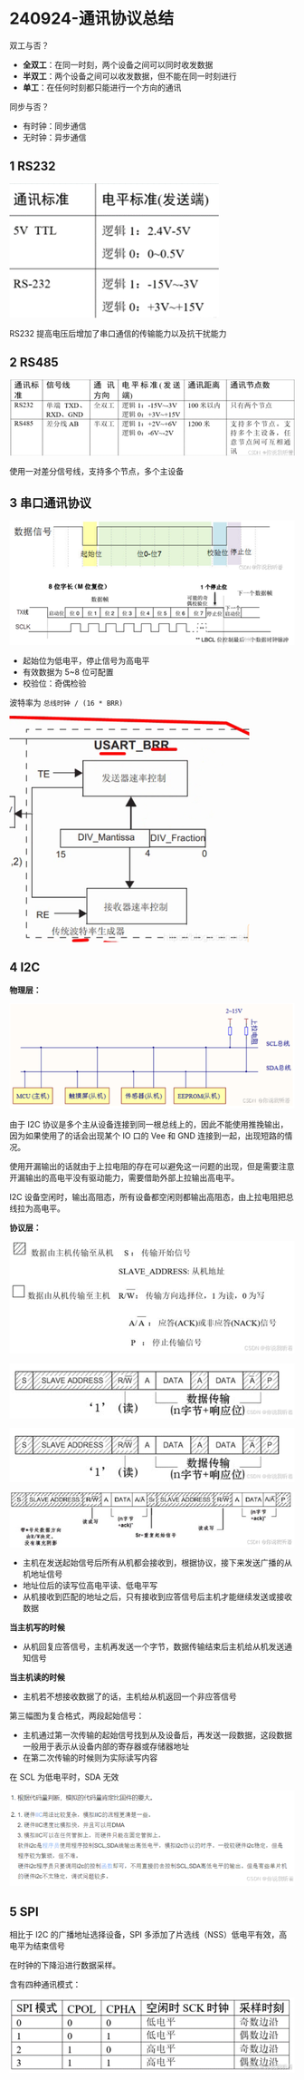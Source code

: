 
# 240924-通讯协议总结

双工与否？

- **全双工**：在同一时刻，两个设备之间可以同时收发数据
- **半双工**：两个设备之间可以收发数据，但不能在同一时刻进行
- **单工**：在任何时刻都只能进行一个方向的通讯

同步与否？

- 有时钟：同步通信
- 无时钟：异步通信
## 1 RS232

![](240924-通讯协议总结/image-20240924122251212.png)

RS232 提高电压后增加了串口通信的传输能力以及抗干扰能力

## 2 RS485

![](240924-通讯协议总结/image-20240924122414369.png)

使用一对差分信号线，支持多个节点，多个主设备

## 3 串口通讯协议

![](240924-通讯协议总结/image-20240924122517157.png)

- 起始位为低电平，停止信号为高电平
- 有效数据为 5~8 位可配置
- 校验位：奇偶检验

波特率为 `总线时钟 / (16 * BRR)`

![](240924-通讯协议总结/image-20240924122916649.png)

## 4 I2C

**物理层：**

![](240924-通讯协议总结/image-20240924123056524.png)

由于 I2C 协议是多个主从设备连接到同一根总线上的，因此不能使用推挽输出，因为如果使用了的话会出现某个 IO 口的 Vee 和 GND 连接到一起，出现短路的情况。

使用开漏输出的话就由于上拉电阻的存在可以避免这一问题的出现，但是需要注意开漏输出的高电平没有驱动能力，需要借助外部上拉输出高电平。

I2C 设备空闲时，输出高阻态，所有设备都空闲则都输出高阻态，由上拉电阻把总线拉为高电平。

**协议层：**

![](240924-通讯协议总结/image-20240924123422225.png)

![](240924-通讯协议总结/image-20240924123426471.png)

![](240924-通讯协议总结/image-20240924123429589.png)

![](240924-通讯协议总结/image-20240924123432536.png)


- 主机在发送起始信号后所有从机都会接收到，根据协议，接下来发送广播的从机地址信号
- 地址位后的读写位高电平读、低电平写
- 从机接收到匹配的地址之后，只有接收到应答信号后主机才能继续发送或接收数据

**当主机写的时候**

- 从机回复应答信号，主机再发送一个字节，数据传输结束后主机给从机发送通知信号

**当主机读的时候**

- 主机若不想接收数据了的话，主机给从机返回一个非应答信号

第三幅图为复合格式，两段起始信号：

- 主机通过第一次传输的起始信号找到从及设备后，再发送一段数据，这段数据一般用于表示从设备内部的寄存器或存储器地址
- 在第二次传输的时候则为实际读写内容

在 SCL 为低电平时，SDA 无效

![](240924-通讯协议总结/image-20240924124205052.png)

## 5 SPI

相比于 I2C 的广播地址选择设备，SPI 多添加了片选线（NSS）低电平有效，高电平为结束信号

在时钟的下降沿进行数据采样。

含有四种通讯模式：

![](240924-通讯协议总结/image-20240924124814230.png)

